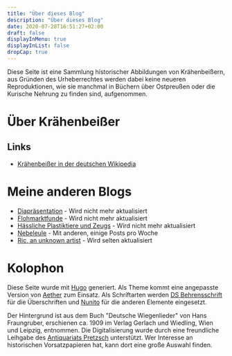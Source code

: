 ```yaml
---
title: "Über dieses Blog"
description: "Über dieses Blog"
date: 2020-07-28T16:51:27+02:00
draft: false
displayInMenu: true
displayInList: false
dropCap: true
---
```


Diese Seite ist eine Sammlung historischer Abbildungen von Krähenbeißern, aus Gründen des Urheberrechtes werden dabei keine neueren Reproduktionen, wie sie manchmal in Büchern über Ostpreußen oder die Kurische Nehrung zu finden sind, aufgenommen.

# Über Krähenbeißer


## Links

* [Krähenbeißer in der deutschen Wikipedia](https://de.wikipedia.org/wiki/Kr%C3%A4henbei%C3%9Fer)


# Meine anderen Blogs

* [Diapr&auml;sentation](http://diapraesentation.tumblr.com/) - Wird nicht mehr aktualisiert
* [Flohmarktfunde](http://flohmarktfunde.tumblr.com/) - Wird nicht mehr aktualisiert
* [H&auml;ssliche Plastiktiere und Zeugs](http://haesslicheplastiktiereundzeugs.tumblr.com/) - Wird nicht mehr aktualisiert
* [Nebeleule](http://nebeleule.de/) - Mit anderen, einige Posts pro Woche
* [Ric, an unknown artist](https://ric-unknownartist.tumblr.com) - Wird selten aktualisiert

# Kolophon

Diese Seite wurde mit [Hugo](https://gohugo.io/) generiert. Als Theme kommt eine angepasste Version von [Aether](https://github.com/josephhutch/aether) zum Einsatz. Als Schriftarten werden [DS Behrensschrift](http://www.steffmann.de/wordpress/test-2/) für die Überschriften und [Nunito](https://github.com/googlefonts/nunito) für die anderen Elemente eingesetzt.

Der Hintergrund ist aus dem Buch "Deutsche Wiegenlieder" von Hans Fraungruber, erschienen ca. 1909 im Verlag Gerlach und Wiedling, Wien und Leipzig, entnommen. Die Digitalisierung wurde durch eine freundliche Leihgabe des [Antiquariats Pretzsch](https://antiquariat-pretzsch.de/) unterstützt. Wer Interesse an historischen Vorsatzpapieren hat, kann dort eine große Auswahl finden.
